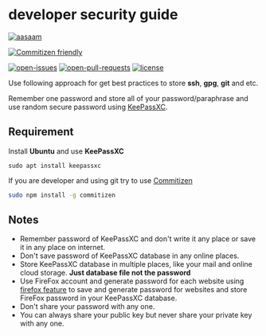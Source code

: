 # developer security guide

[![aasaam](https://flat.badgen.net/badge/aasaam/software%20development%20group/0277bd?labelColor=000000&icon=https%3A%2F%2Fcdn.jsdelivr.net%2Fgh%2Faasaam%2Finformation%2Flogo%2Faasaam.svg)](https://github.com/aasaam)

[![Commitizen friendly](https://flat.badgen.net/badge/commitizen/friendly/green)](http://commitizen.github.io/cz-cli/)

[![open-issues](https://flat.badgen.net/github/open-issues/aasaam/developer-security-guide)](https://github.com/aasaam/developer-security-guide/issues)
[![open-pull-requests](https://flat.badgen.net/github/open-prs/aasaam/developer-security-guide)](https://github.com/aasaam/developer-security-guide/pulls)
[![license](https://flat.badgen.net/github/license/aasaam/developer-security-guide)](./LICENSE)

Use following approach for get best practices to store **ssh**, **gpg**, **git** and etc.

Remember one password and store all of your password/paraphrase and use random secure password using [KeePassXC](https://keepassxc.org/).

## Requirement

Install **Ubuntu** and use **KeePassXC**

```shell
sudo apt install keepassxc
```

If you are developer and using git try to use [Commitizen](http://commitizen.github.io/cz-cli/)

```bash
sudo npm install -g commitizen
```

## Notes

* Remember password of KeePassXC and don't write it any place or save it in any place on internet.
* Don't save password of KeePassXC database in any online places.
* Store KeePassXC database in multiple places, like your mail and online cloud storage. **Just database file not the password**
* Use FireFox account and generate password for each website using [firefox feature](https://blog.mozilla.org/firefox/password-security-features/) to save and generate password for websites and store FireFox password in your KeePassXC database.
* Don't share your password with any one.
* You can always share your public key but never share your private key with any one.
